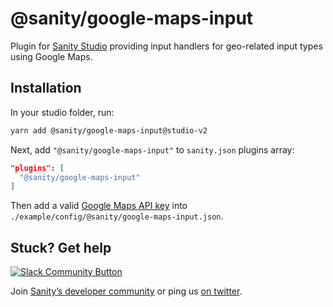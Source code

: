 # @sanity/google-maps-input

Plugin for [Sanity Studio](https://www.sanity.io) providing input handlers for geo-related input types using Google Maps.

## Installation

In your studio folder, run:

```sh
yarn add @sanity/google-maps-input@studio-v2
```

Next, add `"@sanity/google-maps-input"` to `sanity.json` plugins array:
```json
"plugins": [
  "@sanity/google-maps-input"
]
```

Then add a valid [Google Maps API key](https://developers.google.com/maps/documentation/javascript/get-api-key) into ``./example/config/@sanity/google-maps-input.json``.

## Stuck? Get help

[![Slack Community Button](https://slack.sanity.io/badge.svg)](https://slack.sanity.io/)

Join [Sanity’s developer community](https://slack.sanity.io) or ping us [on twitter](https://twitter.com/sanity_io).


